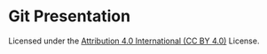 # Git Presentation

Licensed under the [Attribution 4.0 International (CC BY 4.0)][1]
License.

[1]: https://creativecommons.org/licenses/by/4.0/
